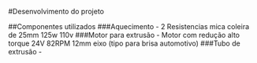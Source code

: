 #Desenvolvimento do projeto

##Componentes utilizados
	###Aquecimento
		- 2 Resistencias mica coleira de 25mm 125w 110v
	###Motor para extrusão 
		- Motor com redução alto torque 24V 82RPM 12mm eixo (tipo para brisa automotivo)
	###Tubo de extrusão
		- 